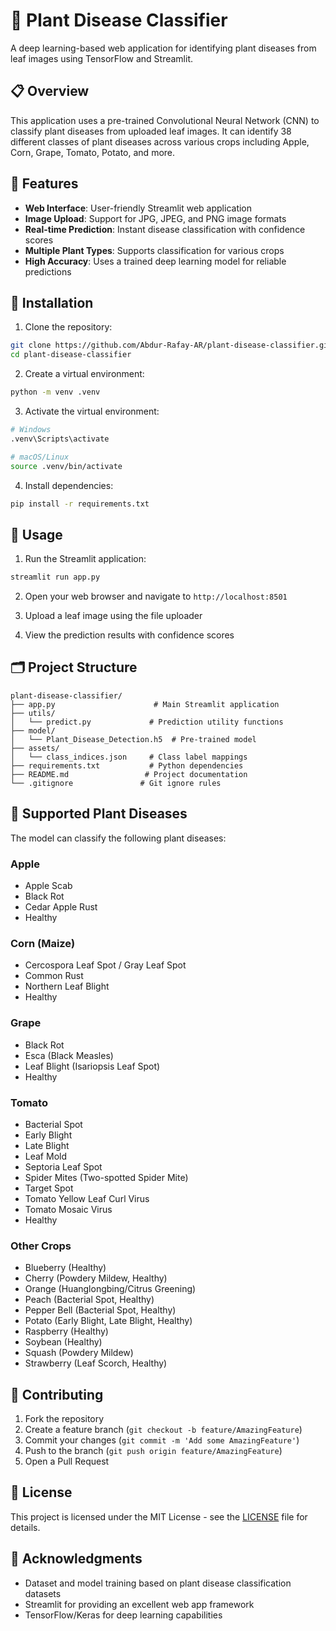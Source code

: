 # 🌿 Plant Disease Classifier

A deep learning-based web application for identifying plant diseases from leaf images using TensorFlow and Streamlit.

## 📋 Overview

This application uses a pre-trained Convolutional Neural Network (CNN) to classify plant diseases from uploaded leaf images. It can identify 38 different classes of plant diseases across various crops including Apple, Corn, Grape, Tomato, Potato, and more.

## 🚀 Features

- **Web Interface**: User-friendly Streamlit web application
- **Image Upload**: Support for JPG, JPEG, and PNG image formats
- **Real-time Prediction**: Instant disease classification with confidence scores
- **Multiple Plant Types**: Supports classification for various crops
- **High Accuracy**: Uses a trained deep learning model for reliable predictions

## 🔧 Installation

1. Clone the repository:
```bash
git clone https://github.com/Abdur-Rafay-AR/plant-disease-classifier.git
cd plant-disease-classifier
```

2. Create a virtual environment:
```bash
python -m venv .venv
```

3. Activate the virtual environment:
```bash
# Windows
.venv\Scripts\activate

# macOS/Linux
source .venv/bin/activate
```

4. Install dependencies:
```bash
pip install -r requirements.txt
```

## 📖 Usage

1. Run the Streamlit application:
```bash
streamlit run app.py
```

2. Open your web browser and navigate to `http://localhost:8501`

3. Upload a leaf image using the file uploader

4. View the prediction results with confidence scores

## 🗂️ Project Structure

```
plant-disease-classifier/
├── app.py                      # Main Streamlit application
├── utils/
│   └── predict.py             # Prediction utility functions
├── model/
│   └── Plant_Disease_Detection.h5  # Pre-trained model
├── assets/
│   └── class_indices.json     # Class label mappings
├── requirements.txt           # Python dependencies
├── README.md                 # Project documentation
└── .gitignore               # Git ignore rules
```

## 🎯 Supported Plant Diseases

The model can classify the following plant diseases:

### Apple
- Apple Scab
- Black Rot
- Cedar Apple Rust
- Healthy

### Corn (Maize)
- Cercospora Leaf Spot / Gray Leaf Spot
- Common Rust
- Northern Leaf Blight
- Healthy

### Grape
- Black Rot
- Esca (Black Measles)
- Leaf Blight (Isariopsis Leaf Spot)
- Healthy

### Tomato
- Bacterial Spot
- Early Blight
- Late Blight
- Leaf Mold
- Septoria Leaf Spot
- Spider Mites (Two-spotted Spider Mite)
- Target Spot
- Tomato Yellow Leaf Curl Virus
- Tomato Mosaic Virus
- Healthy

### Other Crops
- Blueberry (Healthy)
- Cherry (Powdery Mildew, Healthy)
- Orange (Huanglongbing/Citrus Greening)
- Peach (Bacterial Spot, Healthy)
- Pepper Bell (Bacterial Spot, Healthy)
- Potato (Early Blight, Late Blight, Healthy)
- Raspberry (Healthy)
- Soybean (Healthy)
- Squash (Powdery Mildew)
- Strawberry (Leaf Scorch, Healthy)

## 🤝 Contributing

1. Fork the repository
2. Create a feature branch (`git checkout -b feature/AmazingFeature`)
3. Commit your changes (`git commit -m 'Add some AmazingFeature'`)
4. Push to the branch (`git push origin feature/AmazingFeature`)
5. Open a Pull Request

## 📄 License

This project is licensed under the MIT License - see the [LICENSE](LICENSE) file for details.

## 🙏 Acknowledgments

- Dataset and model training based on plant disease classification datasets
- Streamlit for providing an excellent web app framework
- TensorFlow/Keras for deep learning capabilities